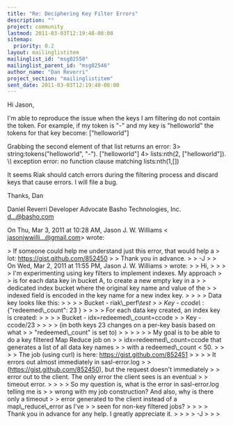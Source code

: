 ```yaml
---
title: "Re: Deciphering Key Filter Errors"
description: ""
project: community
lastmod: 2011-03-03T12:19:48-08:00
sitemap:
  priority: 0.2
layout: mailinglistitem
mailinglist_id: "msg02550"
mailinglist_parent_id: "msg02546"
author_name: "Dan Reverri"
project_section: "mailinglistitem"
sent_date: 2011-03-03T12:19:48-08:00
---
```



Hi Jason,

I'm able to reproduce the issue when the keys I am filtering do not contain
the token. For example, if my token is "-" and my key is "helloworld" the
tokens for that key become:
["helloworld"]

Grabbing the second element of that list returns an error:
3&gt; string:tokens("helloworld", "-").
["helloworld"]
4&gt; lists:nth(2, ["helloworld"]).
\\*\\* exception error: no function clause matching lists:nth(1,[])

It seems Riak should catch errors during the filtering process and discard
keys that cause errors. I will file a bug.

Thanks,
Dan

Daniel Reverri
Developer Advocate
Basho Technologies, Inc.
d...@basho.com


On Thu, Mar 3, 2011 at 10:28 AM, Jason J. W. Williams &lt;
jasonjwwilli...@gmail.com&gt; wrote:

&gt; If someone could help me understand just this error, that would help a
&gt; lot: https://gist.github.com/852450
&gt;
&gt; Thank you in advance.
&gt;
&gt; -J
&gt;
&gt; On Wed, Mar 2, 2011 at 11:55 PM, Jason J. W. Williams
&gt;  wrote:
&gt; &gt; Hi,
&gt; &gt;
&gt; &gt; I'm experimenting using key filters to implement indexes. My approach
&gt; &gt; is for each data key in bucket A, to create a new empty key in a
&gt; &gt; dedicated index bucket where the original key name and value of the
&gt; &gt; indexed field is encoded in the key name for a new index key.
&gt; &gt;
&gt; &gt; Data key looks like this:
&gt; &gt;
&gt; &gt; Bucket - riak\\_perf\\_test
&gt; &gt; Key - ccode\\_ : {"redeemed\\_count": 23 }
&gt; &gt;
&gt; &gt; For each data key created, an index key is created:
&gt; &gt;
&gt; &gt; Bucket - idx=redeemed\\_count=ccode
&gt; &gt; Key - ccode/23
&gt; &gt;
&gt; &gt; (in both keys 23 changes on a per-key basis based on what
&gt; &gt; "redeemed\\_count" is set to)
&gt; &gt;
&gt; &gt;
&gt; &gt; My goal is to be able to do a key filtered Map Reduce job on
&gt; &gt; idx=redeemed\\_count=ccode that generates a list of all data key names
&gt; &gt; with a redeemed\\_count &lt; 50.
&gt; &gt;
&gt; &gt; The job (using curl) is here: https://gist.github.com/852451
&gt; &gt;
&gt; &gt; It errors out almost immediately in sasl-error.log
&gt; &gt; (https://gist.github.com/852450), but the request doesn't immediately
&gt; &gt; error out to the client. The only error the client sees is an eventual
&gt; &gt; timeout error.
&gt; &gt;
&gt; &gt; So my question is, what is the error in sasl-error.log telling me is
&gt; &gt; wrong with my job construction? And also, why is there only a timeout
&gt; &gt; error generated to the client instead of a map\\_reduce\\_error as I've
&gt; &gt; seen for non-key filtered jobs?
&gt; &gt;
&gt; &gt; Thank you in advance for any help. I greatly appreciate it.
&gt; &gt;
&gt; &gt; -J
&gt; &gt;
&gt;

